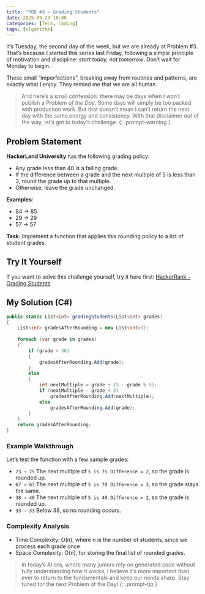 ```yaml
---
title: "POD #3 – Grading Students"
date: 2025-09-29 10:00
categories: [Tech, Coding]
tags: [algorithm]
---
```


It’s Tuesday, the second day of the week, but we are already at Problem #3. That’s because I started this series last Friday, following a simple principle of motivation and discipline: *start today, not tomorrow*. Don’t wait for Monday to begin.  

These small “imperfections”, breaking away from routines and patterns, are exactly what I enjoy. They remind me that we are all human.  

> And here’s a small confession: there may be days when I won’t publish a *Problem of the Day*. Some days will simply be too packed with production work. But that doesn’t mean I can’t return the next day with the same energy and consistency. With that disclaimer out of the way, let’s get to today’s challenge.
> {: .prompt-warning }


## Problem Statement

**HackerLand University** has the following grading policy:

- Any grade less than 40 is a failing grade.  
- If the difference between a grade and the next multiple of 5 is less than 3, round the grade up to that multiple.  
- Otherwise, leave the grade unchanged.  

**Examples**:
- 84 → 85  
- 29 → 29  
- 57 → 57  

**Task**: Implement a function that applies this rounding policy to a list of student grades.


## Try It Yourself
If you want to solve this challenge yourself, try it here first: [HackerRank – Grading Students](https://www.hackerrank.com/challenges/grading/problem)


## My Solution (C#)

```csharp
public static List<int> gradingStudents(List<int> grades)
{
    List<int> gradesAfterRounding = new List<int>();
    
    foreach (var grade in grades)
    {
        if (grade < 38)
        {
            gradesAfterRounding.Add(grade);
        }
        else
        {
            int nextMultiple = grade + (5 - grade % 5);
            if (nextMultiple - grade < 3)
                gradesAfterRounding.Add(nextMultiple);
            else
                gradesAfterRounding.Add(grade);    
        }
    }
    return gradesAfterRounding;
}
```
### Example Walkthrough

Let’s test the function with a few sample grades:

- `73 → 75` The next multiple of `5 is 75`. `Difference = 2`, so the grade is rounded up.
- `67 → 67` The next multiple of `5 is 70`. `Difference = 3`, so the grade stays the same.
- `38 → 40` The next multiple of `5 is 40`. `Difference = 2`, so the grade is rounded up.
- `33 → 33` Below 38, so no rounding occurs.

### Complexity Analysis
- Time Complexity: O(n), where n is the number of students, since we process each grade once
- Space Complexity: O(n), for storing the final list of rounded grades.

> In today’s AI era, where many juniors rely on generated code without fully understanding how it works, I believe it’s more important than ever to return to the fundamentals and keep our minds sharp. Stay tuned for the next Problem of the Day!
{: .prompt-tip }
